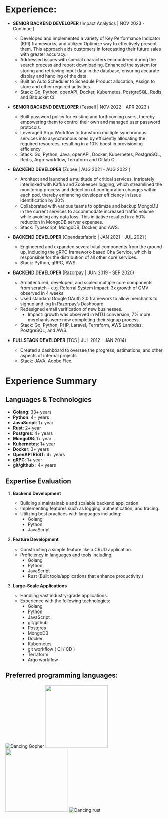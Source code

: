 
# Experience:

- **SENIOR BACKEND DEVELOPER**
  (Impact Analytics | NOV 2023 - Continue )

  - Developed and implemented a variety of Key Performance Indicator (KPI) frameworks, and utilized Optimize way to
effectively present them. This approach aids customers in forecasting their future sales with greater accuracy.
  - Addressed issues with special characters encountered during the search process and report downloading. Enhanced
the system for storing and retrieving input data in the database, ensuring accurate display and handling of the data.
  - Built an Auto Scheduler to Schedule Product allocation, Assign to store and other required activities.
  - Stack: Go, Python, openAPI, Docker, Kubernetes, PostgreSQL, Redis, and Bitbucket CI.

- **SENIOR BACKEND DEVELOPER**
  (Tessell | NOV 2022 - APR 2023 )

  - Built password policy for existing and forthcoming users, thereby empowering them to control their own and managed user password protocols.
  - Leveraged Argo Workflow to transform multiple synchronous services into asynchronous ones by efficiently allocating the required resources, resulting in a 10% boost in provisioning efficiency.
  - Stack: Go, Python, Java, openAPI, Docker, Kubernetes, PostgreSQL, Redis, Argo-workflow, Terraform and Gitlab CI.

- **BACKEND DEVELOPER**
  (Zupee | AUG 2021 - AUG 2022 )

  - Architect and launched a multitude of critical services, intricately interlinked with Kafka and Zookeeper logging, which streamlined the monitoring process and detection of configuration changes within each pod, thereby enhancing developer efficiency in issue identification by 30%.
  - Collaborated with various teams to optimize and backup MongoDB in the current services to accommodate increased traffic volume while avoiding any data loss. This initiative resulted in a 50% reduction in MongoDB server expenses.
  - Stack: Typescript, MongoDB, Docker, and AWS.

- **BACKEND DEVELOPER**
  (Opendatafabric | JAN 2021 - JUL 2021 )

  - Engineered and expanded several vital components from the ground up, including the gRPC framework-based Cha Service, which is responsible for the distribution of all other core services.
  - Stack: Python, gRPC, AWS.

- **BACKEND DEVELOPER**
  (Razorpay | JUN 2019 - SEP 2020)

  - Architectured, developed, and scaled multiple core components from scratch - e.g. Referral System Impact: 3x growth of GMV observed in 4 weeks.
  - Used standard Google OAuth 2.0 framework to allow merchants to signup and log In Razorpay’s Dashboard
  - Redesigned email verification of new businesses.
    - Impact: growth was observed in MTU conversion, 7% more merchants were now completing their signup process.
  - Stack: Go, Python, PHP, Laravel, Terraform, AWS Lambdas, PostgreSQL, and AWS.

- **FULLSTACK DEVELOPER**
  (TCS | JUL 2012 - JAN 2014)
  - Created a dashboard to oversee the progress, estimations, and other aspects of internal projects.
  - Stack: JAVA, Adobe Flex.

# Experience Summary

## Languages & Technologies

- **Golang**: 33+ years
- **Python**: 4+ years
- **JavaScript**: 1+ year
- **Rust**: 2+ year
- **Postgres**: 4+ years
- **MongoDB**: 1+ year
- **Kubernetes**: 1+ year
- **Docker**: 3+ years
- **OpenAPI REST**: 4+ years
- **gRPC**: 1+ year
- **git/github** : 4+ years

## Expertise Evaluation

1. **Backend Development**

   - Building a maintainable and scalable backend application.
   - Implementing features such as logging, authentication, and tracing.
   - Utilizing best practices with languages including:
     - Golang
     - Python
     - JavaScript

2. **Feature Development**

   - Constructing a simple feature like a CRUD application.
   - Proficiency in languages and tools including:
     - Golang
     - Python
     - JavaScript
     - Rust (Built tools/applications that enhance productivity.)

3. **Large-Scale Applications**
   - Handling vast industry-grade applications.
   - Experience with the following technologies:
     - Golang
     - Python
     - JavaScript
     - git/github
     - Postgres
     - MongoDB
     - Docker
     - Kubernetes
     - git workflow ( CI / CD )
     - Terraform
     - Argo workflow

## Preferred programming languages:

![Dancing Gopher](http://static.velvetcache.org/pages/2018/06/13/party-gopher/dancing-gopher.gif)
<img src="https://media.giphy.com/media/KAq5w47R9rmTuvWOWa/giphy.gif" width="200" height="200"/>
<img src="https://upload.wikimedia.org/wikipedia/commons/6/6a/JavaScript-logo.png" width="200" height="200">
![Dancing rust](https://media.tenor.com/djaLJiqAxzIAAAAC/rust-lang-ferris.gif)

<!-- ### :zap: Recent Activity -->

